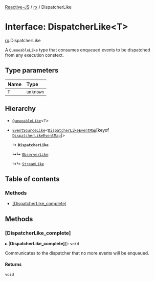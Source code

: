 [Reactive-JS](../README.md) / [rx](../modules/rx.md) / DispatcherLike

# Interface: DispatcherLike<T\>

[rx](../modules/rx.md).DispatcherLike

A `QueueableLike` type that consumes enqueued events to
be dispatched from any execution constext.

## Type parameters

| Name | Type |
| :------ | :------ |
| `T` | `unknown` |

## Hierarchy

- [`QueueableLike`](utils.QueueableLike.md)<`T`\>

- [`EventSourceLike`](rx.EventSourceLike.md)<[`DispatcherLikeEventMap`](rx.DispatcherLikeEventMap.md)[keyof [`DispatcherLikeEventMap`](rx.DispatcherLikeEventMap.md)]\>

  ↳ **`DispatcherLike`**

  ↳↳ [`ObserverLike`](concurrent.ObserverLike.md)

  ↳↳ [`StreamLike`](concurrent.StreamLike.md)

## Table of contents

### Methods

- [[DispatcherLike\_complete]](rx.DispatcherLike.md#[dispatcherlike_complete])

## Methods

### [DispatcherLike\_complete]

▸ **[DispatcherLike_complete]**(): `void`

Communicates to the dispatcher that no more events will be enqueued.

#### Returns

`void`
